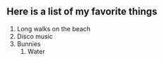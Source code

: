 ## Here is a list of my favorite things
1. Long walks on the beach
2. Disco music
3. Bunnies
   1. Water
